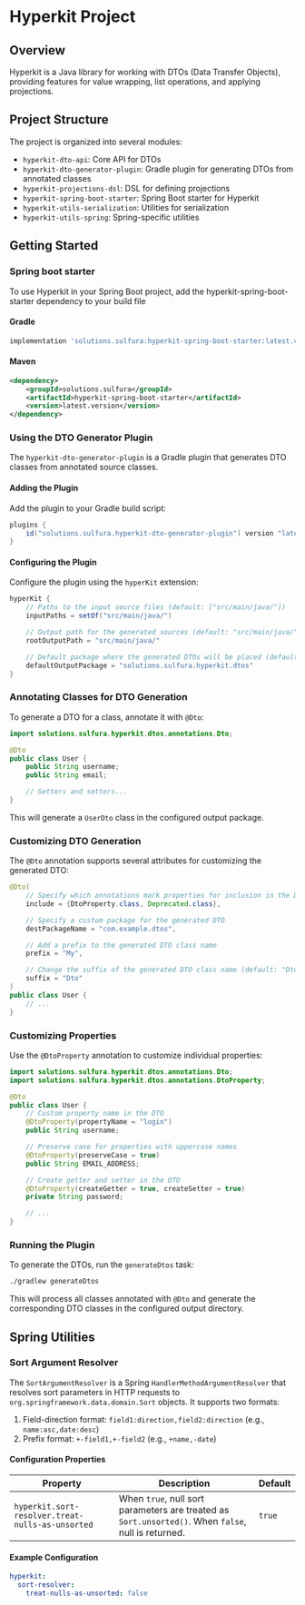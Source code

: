 # Hyperkit Project

## Overview
Hyperkit is a Java library for working with DTOs (Data Transfer Objects), providing features for value wrapping, list operations, and applying projections.

## Project Structure
The project is organized into several modules:
- `hyperkit-dto-api`: Core API for DTOs
- `hyperkit-dto-generator-plugin`: Gradle plugin for generating DTOs from annotated classes
- `hyperkit-projections-dsl`: DSL for defining projections
- `hyperkit-spring-boot-starter`: Spring Boot starter for Hyperkit
- `hyperkit-utils-serialization`: Utilities for serialization
- `hyperkit-utils-spring`: Spring-specific utilities

## Getting Started

### Spring boot starter
To use Hyperkit in your Spring Boot project, add the hyperkit-spring-boot-starter dependency to your build file

#### Gradle
```gradle
implementation 'solutions.sulfura:hyperkit-spring-boot-starter:latest.version'
```

#### Maven
```xml
<dependency>
    <groupId>solutions.sulfura</groupId>
    <artifactId>hyperkit-spring-boot-starter</artifactId>
    <version>latest.version</version>
</dependency>
```

### Using the DTO Generator Plugin

The `hyperkit-dto-generator-plugin` is a Gradle plugin that generates DTO classes from annotated source classes.

#### Adding the Plugin

Add the plugin to your Gradle build script:

```gradle
plugins {
    id("solutions.sulfura.hyperkit-dto-generator-plugin") version "latest.version"
}
```

#### Configuring the Plugin

Configure the plugin using the `hyperKit` extension:

```gradle
hyperKit {
    // Paths to the input source files (default: ["src/main/java/"])
    inputPaths = setOf("src/main/java/")

    // Output path for the generated sources (default: "src/main/java/")
    rootOutputPath = "src/main/java/"

    // Default package where the generated DTOs will be placed (default: "solutions.sulfura.hyperkit.dtos")
    defaultOutputPackage = "solutions.sulfura.hyperkit.dtos"
}
```

### Annotating Classes for DTO Generation

To generate a DTO for a class, annotate it with `@Dto`:

```java
import solutions.sulfura.hyperkit.dtos.annotations.Dto;

@Dto
public class User {
    public String username;
    public String email;

    // Getters and setters...
}
```

This will generate a `UserDto` class in the configured output package.

### Customizing DTO Generation

The `@Dto` annotation supports several attributes for customizing the generated DTO:

```java
@Dto(
    // Specify which annotations mark properties for inclusion in the DTO
    include = {DtoProperty.class, Deprecated.class},

    // Specify a custom package for the generated DTO
    destPackageName = "com.example.dtos",

    // Add a prefix to the generated DTO class name
    prefix = "My",

    // Change the suffix of the generated DTO class name (default: "Dto")
    suffix = "Dto"
)
public class User {
    // ...
}
```

### Customizing Properties

Use the `@DtoProperty` annotation to customize individual properties:

```java
import solutions.sulfura.hyperkit.dtos.annotations.Dto;
import solutions.sulfura.hyperkit.dtos.annotations.DtoProperty;

@Dto
public class User {
    // Custom property name in the DTO
    @DtoProperty(propertyName = "login")
    public String username;

    // Preserve case for properties with uppercase names
    @DtoProperty(preserveCase = true)
    public String EMAIL_ADDRESS;

    // Create getter and setter in the DTO
    @DtoProperty(createGetter = true, createSetter = true)
    private String password;

    // ...
}
```

### Running the Plugin

To generate the DTOs, run the `generateDtos` task:

```bash
./gradlew generateDtos
```

This will process all classes annotated with `@Dto` and generate the corresponding DTO classes in the configured output directory.

## Spring Utilities

### Sort Argument Resolver

The `SortArgumentResolver` is a Spring `HandlerMethodArgumentResolver` that resolves sort parameters in HTTP requests to `org.springframework.data.domain.Sort` objects. It supports two formats:

1. Field-direction format: `field1:direction,field2:direction` (e.g., `name:asc,date:desc`)
2. Prefix format: `+-field1,+-field2` (e.g., `+name,-date`)

#### Configuration Properties

| Property | Description | Default |
|----------|-------------|---------|
| `hyperkit.sort-resolver.treat-nulls-as-unsorted` | When `true`, null sort parameters are treated as `Sort.unsorted()`. When `false`, null is returned. | `true` |

#### Example Configuration

```yaml
hyperkit:
  sort-resolver:
    treat-nulls-as-unsorted: false
```
